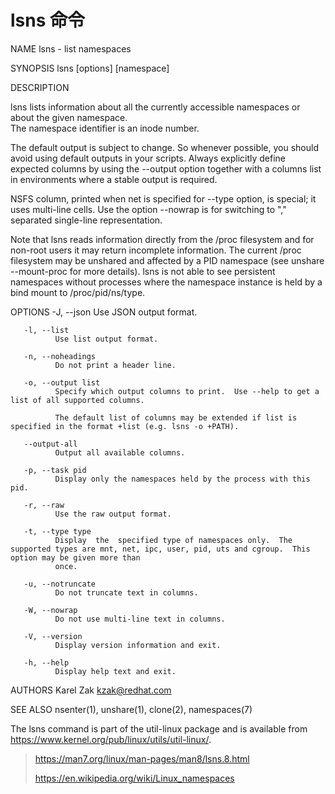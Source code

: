 # lsns 命令



NAME
       lsns - list namespaces

SYNOPSIS
       lsns [options] [namespace]



DESCRIPTION

lsns lists information about all the currently accessible namespaces or about the given namespace.  
The namespace identifier is an inode number.

The  default  output is subject to change.
So whenever possible, you should avoid using default outputs in your scripts.
Always explicitly define expected
columns by using the --output option together with a columns list in environments where a stable output is required.

NSFS column, printed when net is specified for --type option, is special; it uses multi-line cells.
Use the option --nowrap is for switching to "," separated single-line representation.

Note that lsns reads information directly from the /proc filesystem and for non-root users it may return incomplete information.
The current /proc filesystem may be unshared and affected by a PID namespace (see unshare --mount-proc for more details). 
lsns is not able to see persistent namespaces without  processes where the namespace instance is held by a bind mount to /proc/pid/ns/type.

OPTIONS
       -J, --json
              Use JSON output format.

       -l, --list
              Use list output format.

       -n, --noheadings
              Do not print a header line.

       -o, --output list
              Specify which output columns to print.  Use --help to get a list of all supported columns.

              The default list of columns may be extended if list is specified in the format +list (e.g. lsns -o +PATH).

       --output-all
              Output all available columns.

       -p, --task pid
              Display only the namespaces held by the process with this pid.

       -r, --raw
              Use the raw output format.

       -t, --type type
              Display  the  specified type of namespaces only.  The supported types are mnt, net, ipc, user, pid, uts and cgroup.  This option may be given more than
              once.

       -u, --notruncate
              Do not truncate text in columns.

       -W, --nowrap
              Do not use multi-line text in columns.

       -V, --version
              Display version information and exit.

       -h, --help
              Display help text and exit.

AUTHORS
       Karel Zak <kzak@redhat.com>

SEE ALSO
       nsenter(1), unshare(1), clone(2), namespaces(7)


The lsns command is part of the util-linux package and is available from https://www.kernel.org/pub/linux/utils/util-linux/.

> https://man7.org/linux/man-pages/man8/lsns.8.html
>
> https://en.wikipedia.org/wiki/Linux_namespaces